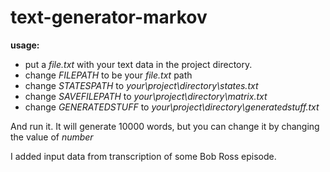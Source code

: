 # text-generator-markov

**usage:**
* put a *file.txt* with your text data in the project directory. 
* change *FILEPATH* to be your *file.txt* path
* change *STATESPATH* to *your\project\directory\states.txt*
* change *SAVEFILEPATH* to *your\project\directory\matrix.txt*
* change *GENERATEDSTUFF* to *your\project\directory\generatedstuff.txt*

And run it. It will generate 10000 words, but you can change it by changing the value of *number*

I added input data from transcription of some Bob Ross episode.